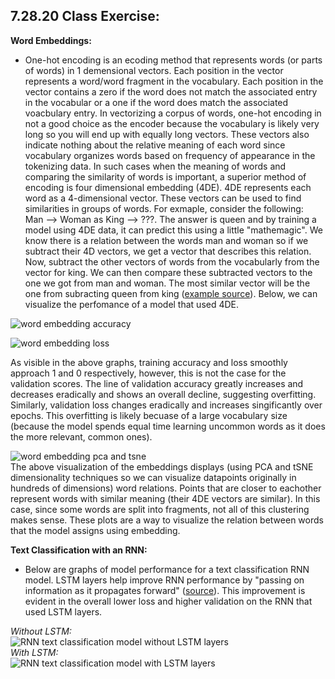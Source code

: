 ## 7.28.20 Class Exercise:<br/>
**Word Embeddings:**<br/>
-  One-hot encoding is an ecoding method that represents words (or parts of words) in 1 demensional vectors. Each position in the vector represents a word/word fragment in the vocabulary. Each position in the vector contains a zero if the word does not match the associated entry in the vocabular or a one if the word does match the associated voacbulary entry. In vectorizing a corpus of words, one-hot encoding in not a good choice as the encoder because the vocabulary is likely very long so you will end up with equally long vectors. These vectors also indicate nothing about the relative meaning of each word since vocabulary organizes words based on frequency of appearance in the tokenizing data. In such cases when the meaning of words and comparing the similarity of words is important, a superior method of encoding is four dimensional embedding (4DE). 4DE represents each word as a 4-dimensional vector. These vectors can be used to find similarities in groups of words. For exmaple, consider the following:<br/>
Man --> Woman as King --> ???. The answer is queen and by training a model using 4DE data, it can predict this using a little "mathemagic". We know there is a relation between the words man and woman so if we subtract their 4D vectors, we get a vector that describes this relation. Now, subtract the other vectors of words from the vocabularly from the vector for king. We can then compare these subtracted vectors to the one we got from man and woman. The most similar vector will be the one from subracting queen from king ([example source](https://www.youtube.com/watch?v=EEk6OiOOT2c)). Below, we can visualize the perfomance of a model that used 4DE.<br/>

![word embedding accuracy](https://aeraposo.github.io/Data-310-Public-Raposo/word_embedding_accuracy.png)<br/>

![word embedding loss](https://aeraposo.github.io/Data-310-Public-Raposo/word_embedding_loss.png)<br/>

As visible in the above graphs, training accuracy and loss smoothly approach 1 and 0 respectively, however, this is not the case for the validation scores. The line of validation accuracy greatly increases and decreases eradically and shows an overall decline, suggesting overfitting. Similarly, validation loss changes eradically and increases singificantly over epochs. This overfitting is likely becuase of a large vocabulary size (because the model spends equal time learning uncommon words as it does the more relevant, common ones).

![word embedding pca and tsne](https://aeraposo.github.io/Data-310-Public-Raposo/pca_tsne_words.png)<br/>
The above visualization of the embeddings displays (using PCA and tSNE dimensionality techniques so we can visualize datapoints originally in hundreds of dimensions) word relations. Points that are closer to eachother represent words with similar meaning (their 4DE vectors are similar). In this case, since some words are split into fragments, not all of this clustering makes sense. These plots are a way to visualize the relation between words that the model assigns using embedding.<br/>

**Text Classification with an RNN:**<br/>
- Below are graphs of model performance for a text classification RNN model. LSTM layers help improve RNN performance by "passing on information as it propagates forward" ([source](https://towardsdatascience.com/illustrated-guide-to-lstms-and-gru-s-a-step-by-step-explanation-44e9eb85bf21)). This improvement is evident in the overall lower loss and higher validation on the RNN that used LSTM layers.

*Without LSTM:*<br/>
![RNN text classification model without LSTM layers](https://aeraposo.github.io/Data-310-Public-Raposo/RNN_text_class.png)<br/>
*With LSTM:*<br/>
![RNN text classification model with LSTM layers](https://aeraposo.github.io/Data-310-Public-Raposo/LSTM_RNN_text_class.png)<br/>
